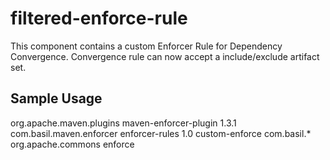 filtered-enforce-rule
=====================

This component contains a custom Enforcer Rule for Dependency Convergence. Convergence rule can now accept a include/exclude artifact set.


Sample Usage
------------

<build>
		<plugins>
			<plugin>
				<groupId>org.apache.maven.plugins</groupId>
				<artifactId>maven-enforcer-plugin</artifactId>
				<version>1.3.1</version>
				<dependencies>
					<dependency>
						<groupId>com.basil.maven.enforcer</groupId>
						<artifactId>enforcer-rules</artifactId>
						<version>1.0</version>
					</dependency>
				</dependencies>
				<executions>
					<execution>
						<id>custom-enforce</id>
						<configuration>
							<rules>
								<myCustomRule
									implementation="org.basil.maven.enforcer.rules.FilteredDependencyConvergence">
									<includes>
										<include>com.basil.*</include>
										<include>org.apache.commons</include>
									</includes>
								</myCustomRule>
							</rules>
						</configuration>
						<goals>
							<goal>enforce</goal>
						</goals>
					</execution>
				</executions>
			</plugin>
		</plugins>
	</build>
